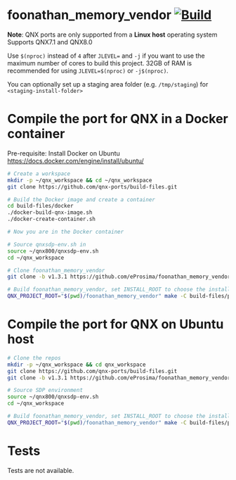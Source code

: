 # foonathan_memory_vendor [![Build](https://github.com/qnx-ports/build-files/actions/workflows/foonathan_memory_vendor.yml/badge.svg)](https://github.com/qnx-ports/build-files/actions/workflows/foonathan_memory_vendor.yml)

**Note**: QNX ports are only supported from a **Linux host** operating system
Supports QNX7.1 and QNX8.0

Use `$(nproc)` instead of `4` after `JLEVEL=` and `-j` if you want to use the maximum number of cores to build this project.
32GB of RAM is recommended for using `JLEVEL=$(nproc)` or `-j$(nproc)`.

You can optionally set up a staging area folder (e.g. `/tmp/staging`) for `<staging-install-folder>`

# Compile the port for QNX in a Docker container

Pre-requisite: Install Docker on Ubuntu https://docs.docker.com/engine/install/ubuntu/
```bash
# Create a workspace
mkdir -p ~/qnx_workspace && cd ~/qnx_workspace
git clone https://github.com/qnx-ports/build-files.git

# Build the Docker image and create a container
cd build-files/docker
./docker-build-qnx-image.sh
./docker-create-container.sh

# Now you are in the Docker container

# Source qnxsdp-env.sh in
source ~/qnx800/qnxsdp-env.sh
cd ~/qnx_workspace

# Clone foonathan_memory_vendor
git clone -b v1.3.1 https://github.com/eProsima/foonathan_memory_vendor.git

# Build foonathan_memory_vendor, set INSTALL_ROOT to choose the installation destination
QNX_PROJECT_ROOT="$(pwd)/foonathan_memory_vendor" make -C build-files/ports/foonathan_memory_vendor/ INSTALL_ROOT=<staging-install-folder> install -j4
```

# Compile the port for QNX on Ubuntu host

```bash
# Clone the repos
mkdir -p ~/qnx_workspace && cd qnx_workspace
git clone https://github.com/qnx-ports/build-files.git
git clone -b v1.3.1 https://github.com/eProsima/foonathan_memory_vendor.git

# Source SDP environment
source ~/qnx800/qnxsdp-env.sh
cd ~/qnx_workspace

# Build foonathan_memory_vendor, set INSTALL_ROOT to choose the installation destination
QNX_PROJECT_ROOT="$(pwd)/foonathan_memory_vendor" make -C build-files/ports/foonathan_memory_vendor/ INSTALL_ROOT=<staging-install-folder> install -j4
```

# Tests
Tests are not available.